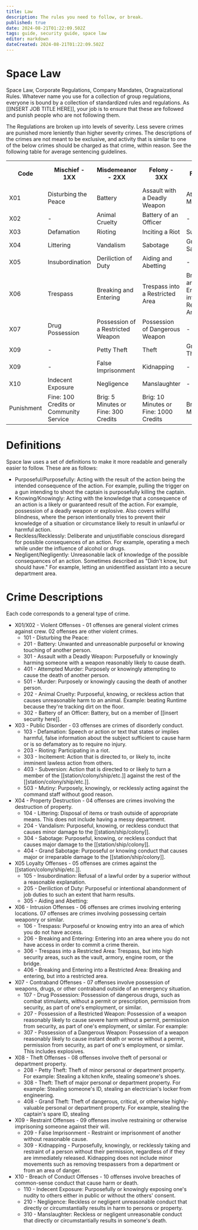 ```yaml
---
title: Law
description: The rules you need to follow, or break.
published: true
date: 2024-08-21T01:22:09.502Z
tags: guide, security guide, space law
editor: markdown
dateCreated: 2024-08-21T01:22:09.502Z
---
```


# Space Law

Space Law, Corporate Regulations, Company Mandates, Oragnaizational Rules. Whatever name you use for a collection of group regulations, everyone is bound by a collection of standardized rules and regulations. As [[INSERT JOB TITLE HERE]], your job is to ensure that these are followed and punish people who are not following them. 

The Regulations are broken up into levels of severity. Less severe crimes are punished more leniently than higher severity crimes. The descriptions of the crimes are not meant to be exclusive, and activity that is similar to one of the below crimes should be charged as that crime, within reason. See the following table for average sentencing guidelines.

<table>
  <tr>
    <th>Code</th>
    <th>Mischief - 1XX</th>
    <th>Misdemeanor - 2XX</th>
    <th>Felony - 3XX</th>
    <th>Grand Felony - 4XX</th>
    <th>Capital Offense - 5XX</th>
  </tr>
  <tr>
    <td>X01</td>
    <td>Disturbing the Peace</td>
    <td>Battery</td>
    <td>Assault with a Deadly Weapon</td>
    <td>Attempted Murder</td>
    <td>Murder</td>
  </tr>
  <tr>
    <td>X02</td>
    <td>-</td>
    <td>Animal Cruelty</td>
    <td>Battery of an Officer</td>
    <td>-</td>
    <td>-</td>
  </tr>
  <tr>
    <td>X03</td>
    <td>Defamation</td>
    <td>Rioting</td>
    <td>Inciting a Riot</td>
    <td>Subversion</td>
    <td>Mutiny</td>
  </tr>
  <tr>
    <td>X04</td>
    <td>Littering</td>
    <td>Vandalism</td>
    <td>Sabotage</td>
    <td>Grand Sabotage</td>
    <td>-</td>
  </tr>
  <tr>
    <td>X05</td>
    <td>Insubordination</td>
    <td>Deriliction of Duty</td>
    <td>Aiding and Abetting</td>
    <td>-</td>
    <td>-</td>
  </tr>
  <tr>
    <td>X06</td>
    <td>Trespass</td>
    <td>Breaking and Entering</td>
    <td>Trespass into a Restricted Area</td>
    <td>Breaking and Entering into a Restricted Area</td>
    <td>-</td>
  </tr>
  <tr>
    <td>X07</td>
    <td>Drug Possession</td>
    <td>Possession of a Restricted Weapon</td>
    <td>Possession of Dangerous Weapon</td>
    <td>-</td>
    <td>-</td>
  </tr>
  <tr>
    <td>X09</td>
    <td>-</td>
    <td>Petty Theft</td>
    <td>Theft</td>
    <td>Grand Theft</td>
    <td>-</td>
  </tr>
  <tr>
    <td>X09</td>
    <td>-</td>
    <td>False Imprisonment</td>
    <td>Kidnapping</td>
    <td>-</td>
    <td>-</td>
  </tr>
  <tr>
    <td>X10</td>
    <td>Indecent Exposure</td>
    <td>Negligence</td>
    <td>Manslaughter</td>
    <td>-</td>
    <td>-</td>
  </tr>
  <tr>
    <td>Punishment</td>
    <td>Fine: 100 Credits or Community Service</td>
    <td>Brig: 5 Minutes or Fine: 300 Credits</td>
    <td>Brig: 10 Minutes or Fine: 1000 Credits</td>
    <td>Brig: 25 Minutes</td>
    <td>Permanent Brigging, Execution, Exile</td>
  </tr>
</table>

# Definitions

Space law uses a set of definitions to make it more readable and generally easier to follow. These are as follows:

- Purposeful/Purposefully: Acting with the result of the action being the intended consequence of the action. For example, pulling the trigger on a gun intending to shoot the captain is purposefully killing the captain.
- Knowing/Knowingly: Acting with the knowledge that a consequence of an action is a likely or guaranteed result of the action. For example, possession of a deadly weapon or explosive. Also covers willful blindness, where the person intentionally tries to prevent their knowledge of a situation or circumstance likely to result in unlawful or harmful action.  
- Reckless/Recklessly: Deliberate and unjustifiable conscious disregard for possible consequences of an action. For example, operating a mech while under the influence of alcohol or drugs.
- Negligent/Negligently: Unreasonable lack of knowledge of the possible consequences of an action. Sometimes described as "Didn't know, but should have." For example, letting an unidentified assistant into a secure department area.

# Crime Descriptions
Each code corresponds to a general type of crime. 
- X01/X02 - Violent Offenses - 01 offenses are general violent crimes against crew. 02 offenses are other violent crimes.
	- 101 - Disturbing the Peace: 
  - 201 - Battery: Unwanted and unreasonable purposeful or knowing touching of another person. 
  - 301 - Assault with a Deadly Weapon: Purposefully or knowingly harming someone with a weapon reasonably likely to cause death.
  - 401 - Attempted Murder: Purposely or knowingly attempting to cause the death of another person.
  - 501 - Murder: Purposely or knowingly causing the death of another person.
  - 202 - Animal Cruelty: Purposeful, knowing, or reckless action that causes unreasonable harm to an animal. Example: beating Runtime because they're tracking dirt on the floor. 
  - 302 - Battery of an Officer: Battery, but on a member of [[insert security here]]. 
- X03 - Public Disorder - 03 offenses are crimes of disorderly conduct.
	- 103 - Defamation: Speech or action or text that states or implies harmful, false information about the subject sufficient to cause harm or is so defamatory as to require no injury.
  - 203 - Rioting: Participating in a riot. 
  - 303 - Incitement: Action that is directed to, or likely to, incite imminent lawless action from others.
  - 403 - Subversion: Action that is directed to or likely to turn a member of the [[station/colony/ship/etc.]] against the rest of the [[station/colony/ship/etc.]].
  - 503 - Mutiny: Purposely, knowingly, or recklessly acting against the command staff without good reason.
- X04 - Property Destruction - 04 offenses are crimes involving the destruction of property.
	- 104 - Littering: Disposal of items or trash outside of appropriate means. This does not include having a messy department.
	- 204 - Vandalism: Purposeful, knowing, or reckless conduct that causes minor damage to the [[station/ship/colony]].
  - 304 - Sabotage: Purposeful, knowing, or reckless conduct that causes major damage to the [[station/ship/colony]].
  - 404 - Grand Sabotage: Purposeful or knowing conduct that causes major or irreparable damage to the [[station/ship/colony]]. 
- X05 Loyalty Offenses - 05 offenses are crimes against the [[station/colony/ship/etc.]]. 
	- 105 - Insubordination: Refusal of a lawful order by a superior without a reasonable explanation.
  - 205 - Deriliction of Duty: Purposeful or intentional abandonment of job duties to such an extent that harm results.
  - 305 - Aiding and Abetting: 
- X06 - Intrusion Offenses - 06 offenses are crimes involving entering locations. 07 offenses are crimes involving possessing certain weaponry or similar.
	- 106 - Trespass: Purposeful or knowing entry into an area of which you do not have access.
  - 206 - Breaking and Entering: Entering into an area where you do not have access in order to commit a crime therein.
  - 306 - Trespass into a Restricted Area: Trespass, but into high security areas, such as the vault, armory, engine room, or the bridge.
  - 406 - Breaking and Entering into a Restricted Area: Breaking and entering, but into a restricted area.
- X07 - Contraband Offenses - 07 offenses involve possession of weapons, drugs, or other contraband outside of an emergency situation.
	- 107 - Drug Possession: Possession of dangerous drugs, such as combat stimulants, without a permit or prescription, permission from security, as part of one's employment, or similar.
  - 207 - Possession of a Restricted Weapon: Possession of a weapon reasonably likely to cause severe harm without a permit, permission from security, as part of one's employment, or similar. For example: 
  - 307 - Possession of a Dangerous Weapon: Possession of a weapon reasonably likely to cause instant death or worse without a permit, permission from security, as part of one's employment, or similar. This includes explosives.
- X08 - Theft Offenses - 08 offenses involve theft of personal or department property.
	- 208 - Petty Theft: Theft of minor personal or department property. For example: Stealing a kitchen knife, stealing someone's shoes.  
  - 308 - Theft: Theft of major personal or department property. For example: Stealing someone's ID, stealing an electrician's locker from engineering.
  - 408 - Grand Theft: Theft of dangerous, critical, or otherwise highly-valuable personal or department property. For example, stealing the captain's spare ID, stealing 
- X09 - Restraint Offenses - 09 offenses involve restraining or otherwise imprisoning someone against their will.
  - 209 - False Imprisonment - Restraint or imprisonment of another without reasonable cause.
  - 309 - Kidnapping - Purposefully, knowingly, or recklessly taking and restraint of a person without their permission, regardless of if they are immediately released. Kidnapping does not include minor movements such as removing trespassers from a department or from an area of danger.
- X10 - Breach of Conduct Offenses - 10 offenses involve breaches of common-sense conduct that cause harm or death.
	- 110 - Indecent Exposure: Purposefully or knowingly exposing one's nudity to others either in public or without the others' consent. 
  - 210 - Negligence: Reckless or negligent unreasonable conduct that directly or circumstantially results in harm to persons or property.
  - 310 - Manslaughter: Reckless or negligent unreasonable conduct that directly or circumstantially results in someone's death.
